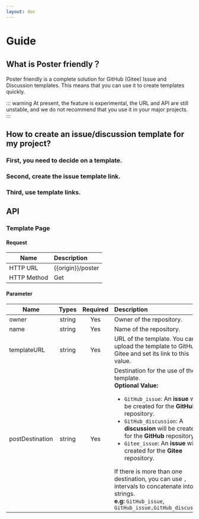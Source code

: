 ```yaml
---
layout: doc
---
```


# Guide

## What is Poster friendly？

Poster friendly is a complete solution for GitHub (Gitee) Issue and Discussion templates. This means that you can use it to create templates quickly.

::: warning
At present, the feature is experimental, the URL and API are still unstable, and we do not recommend that you use it in your major projects.
:::

## How to create an issue/discussion template for my project?

### First, you need to decide on a template.

### Second, create the issue template link.

<configuration-form />

### Third, use template links.

## API

### Template Page

#### Request

| Name        | Description       |
| ----------- | :---------------- |
| HTTP URL    | {{origin}}/poster |
| HTTP Method | Get               |

#### Parameter

| Name            | Types  | Required | Description                                                                                                                                                                                                                                                                                                                                                                                                                                                                                                         |
| --------------- | :----: | :------: | :------------------------------------------------------------------------------------------------------------------------------------------------------------------------------------------------------------------------------------------------------------------------------------------------------------------------------------------------------------------------------------------------------------------------------------------------------------------------------------------------------------------ |
| owner           | string |   Yes    | Owner of the repository.                                                                                                                                                                                                                                                                                                                                                                                                                                                                                            |
| name            | string |   Yes    | Name of the repository.                                                                                                                                                                                                                                                                                                                                                                                                                                                                                             |
| templateURL     | string |   Yes    | URL of the template. You can upload the template to GitHub or Gitee and set its link to this value.                                                                                                                                                                                                                                                                                                                                                                                                                 |
| postDestination | string |   Yes    | Destination for the use of the template.<br>**Optional Value:**<ul class="my-0"><li>`GitHub_issue`: An **issue** will be created for the **GitHub** repository.</li><li>`GitHub_discussion`: A **discussion** will be created for the **GitHub** repository.</li><li>`Gitee_issue`: An **issue** will be created for the **Gitee** repository.</li></ul> If there is more than one destination, you can use `,` intervals to concatenate into strings.<br>**e.g:** `GitHub_issue`, `GitHub_issue,GitHub_discussion` |

<script>
import 'element-plus/theme-chalk/dark/css-vars.css';
import 'uno.css';

const origin = location?.origin;
</script>
